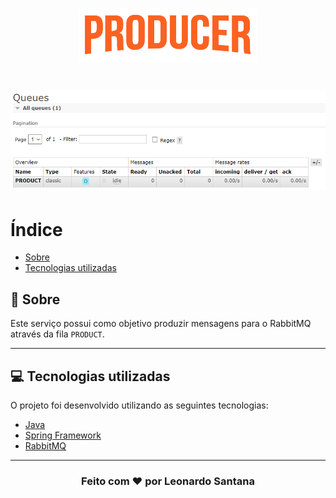 <h1 align="center">
    <img src="src/main/resources/docs/producer.png">
</h1>

<h1 align="center">
    <img src="src/main/resources/docs/queue.png">
</h1>

# Índice

- [Sobre](#-sobre)
- [Tecnologias utilizadas](#-tecnologias-utilizadas)

## 🔖 Sobre

Este serviço possui como objetivo produzir mensagens para o RabbitMQ através da fila `PRODUCT`.

---

## 💻 Tecnologias utilizadas

O projeto foi desenvolvido utilizando as seguintes tecnologias:

- [Java](https://dev.java)
- [Spring Framework](https://spring.io)
- [RabbitMQ](https://www.rabbitmq.com)

---

<h3 align="center">
  Feito com ❤️ por Leonardo Santana
</h3>
